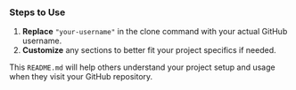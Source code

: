 
### Steps to Use
1. **Replace** `"your-username"` in the clone command with your actual GitHub username.
2. **Customize** any sections to better fit your project specifics if needed.

This `README.md` will help others understand your project setup and usage when they visit your GitHub repository.
